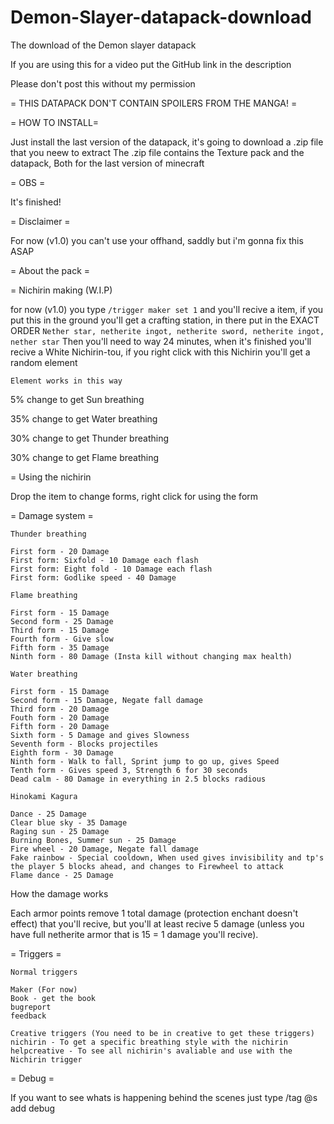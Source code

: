 # Demon-Slayer-datapack-download
The download of the Demon slayer datapack

If you are using this for a video put the GitHub link in the description

Please don't post this without my permission


=   THIS DATAPACK DON'T CONTAIN SPOILERS FROM THE MANGA!    =

= HOW TO INSTALL=

Just install the last version of the datapack, it's going to download a .zip file that you neew to extract
The .zip file contains the Texture pack and the datapack, Both for the last version of minecraft

= OBS =

It's finished!

= Disclaimer =

For now (v1.0) you can't use your offhand, saddly but i'm gonna fix this ASAP

= About the pack = 

= Nichirin making (W.I.P)

for now (v1.0) you type `/trigger maker set 1` and you'll recive a item, if you put this in the ground you'll get a crafting station, in there put in the EXACT ORDER
`Nether star, netherite ingot, netherite sword, netherite ingot, nether star`
Then you'll need to way 24 minutes, when it's finished you'll recive a White Nichirin-tou, if you right click with this Nichirin you'll get a random element  

`Element works in this way`

5% change to get Sun breathing

35% change to get Water breathing

30% change to get Thunder breathing

30% change to get Flame breathing

= Using the nichirin

Drop the item to change forms, right click for using the form

= Damage system =

	Thunder breathing
	
	First form - 20 Damage
	First form: Sixfold - 10 Damage each flash
	First form: Eight fold - 10 Damage each flash
	First form: Godlike speed - 40 Damage

	Flame breathing
	
	First form - 15 Damage
	Second form - 25 Damage
	Third form - 15 Damage
	Fourth form - Give slow
	Fifth form - 35 Damage
	Ninth form - 80 Damage (Insta kill without changing max health)
	
	Water breathing
	
	First form - 15 Damage
	Second form - 15 Damage, Negate fall damage
	Third form - 20 Damage
	Fouth form - 20 Damage
	Fifth form - 20 Damage
	Sixth form - 5 Damage and gives Slowness
	Seventh form - Blocks projectiles
	Eighth form - 30 Damage
	Ninth form - Walk to fall, Sprint jump to go up, gives Speed
	Tenth form - Gives speed 3, Strength 6 for 30 seconds
	Dead calm - 80 Damage in everything in 2.5 blocks radious
	
	Hinokami Kagura
	
	Dance - 25 Damage
	Clear blue sky - 35 Damage
	Raging sun - 25 Damage
	Burning Bones, Summer sun - 25 Damage
	Fire wheel - 20 Damage, Negate fall damage
	Fake rainbow - Special cooldown, When used gives invisibility and tp's the player 5 blocks ahead, and changes to Firewheel to attack
	Flame dance - 25 Damage
	
How the damage works

Each armor points remove 1 total damage (protection enchant doesn't effect) that you'll recive, but you'll at least recive 5 damage (unless you have full netherite armor that is 15 = 1 damage you'll recive).

= Triggers =

	Normal triggers
	
	Maker (For now)
	Book - get the book
	bugreport
	feedback
	
	Creative triggers (You need to be in creative to get these triggers)
	nichirin - To get a specific breathing style with the nichirin
	helpcreative - To see all nichirin's avaliable and use with the Nichirin trigger


= Debug = 

If you want to see whats is happening behind the scenes just type /tag @s add debug

	
	
